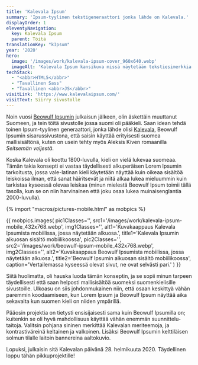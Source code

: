 ```yaml
---
title: 'Kalevala Ipsum'
summary: 'Ipsum-tyylinen tekstigeneraattori jonka lähde on Kalevala.'
displayOrder: 1
eleventyNavigation:
  key: Kalevala Ipsum
  parent: Töitä
translationKey: "kIpsum"
year: '2020'
hero:
  image: '/images/work/kalevala-ipsum-cover_960x640.webp'
  imageAlt: 'Kalevala Ipsum kansikuva missä näytetään tekstiesimerkkia.'
techStack:
  - "<abbr>HTML5</abbr>"
  - "Tavallinen Sass"
  - "Tavallinen <abbr>JS</abbr>"
visitLink: 'https://www.kalevalaipsum.com/'
visitText: Siirry sivustolle
---
```


Noin vuosi [Beowulf Ipsumin](/en/work/beowulf-ipsum) julkaisun jälkeen, olin äskettäin muuttanut Suomeen, ja tein töitä sivustolle jossa suomi oli pääkieli. Saan idean tehdä toinen Ipsum-tyylinen generaattori, jonka lähde olisi [Kalevala](https://fi.wikipedia.org/wiki/Kalevala), Beowulf Ipsumin sisarussivustona, että saisin käyttää erityisesti suomea mallisisältönä, kuten on usein tehty myös Aleksis Kiven romaanilla _Seitsemän veljestä_.

Koska Kalevala oli koottu 1800-luvulla, kieli on vielä lukevaa suomeaa. Tämän takia konsepti ei vastaa täydellisesti alkuperäisen Lorem Ipsumin tarkoitusta, jossa vale-latinan kieli käytetään näyttää kuin oikeaa sisältöä leiskoissa ilman, että sanat häiritsevät ja niitä alkaa lukea mieluummin kuin tarkistaa kyseessä olevaa leiskaa (minun mielestä Beowulf Ipsum toimii tällä tasolla, kun se on niin harvinainen että joku osaa lukea muinaisenglantia 2000-luvulla).

{% import "macros/pictures-mobile.html" as mobpics %}

{{ mobpics.images(
    pic1Classes='',
    src1='/images/work/kalevala-ipsum-mobile_432x768.webp',
    img1Classes='',
    alt1='Kuvakaappaus Kalevala Ipsumista mobiilissa, jossa näytetään alkuosa.',
    title1='Kalevala Ipsumin alkuosan sisältö mobiilikoossa',
    pic2Classes='',
    src2='/images/work/beowulf-ipsum-mobile_432x768.webp',
    img2Classes='',
    alt2='Kuvakaappaus Beowulf Ipsumista mobiilissa, jossa näytetään alkuosa.',
    title2='Beowulf Ipsumin alkuosan sisältö mobiilikoossa',
    caption='Vertailemassa kyseessä olevat sivut, ne ovat selvästi pari.'
) }}

Siitä huolimatta, oli hauska luoda tämän konseptin, ja se sopii minun tarpeen täydellisesti että saan helposti mallisisältöä suomeksi suomenkielisille sivustoille. Ulkoasu on siis johdonmukainen niin, että osaan keskittyä vähän paremmin koodaamiseen, kun Lorem Ipsum ja Beowulf Ipsum näyttää aika sekavalta kun suomen kieli on niiden ympärillä.

Pääosin projektia on tietysti ensisijaisesti sama kuin Beowulf Ipsumilla on; kuitenkin se oli hyvä mahdollisuus käyttää vähän enemmän suunnittelu-taitoja. Valitsin pohjana sininen merkittää Kalevalan meriteemoja, ja kontrastiväreinä keltainen ja valkoinen. Lisäksi Beowulf Ipsumin kelttiläisen solmun tilalle laitoin bannereina aaltokuvio.

Lopuksi, julkaisin sitä Kalevalan päivänä 28. helmikuuta 2020. Täydellinen loppu tähän pikkuprojektille!